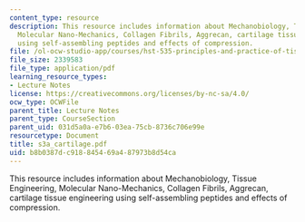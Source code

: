 ```yaml
---
content_type: resource
description: This resource includes information about Mechanobiology, Tissue Engineering,
  Molecular Nano-Mechanics, Collagen Fibrils, Aggrecan, cartilage tissue engineering
  using self-assembling peptides and effects of compression.
file: /ol-ocw-studio-app/courses/hst-535-principles-and-practice-of-tissue-engineering-fall-2004/b8b0387dc918845469a487973b8d54ca_s3a_cartilage.pdf
file_size: 2339583
file_type: application/pdf
learning_resource_types:
- Lecture Notes
license: https://creativecommons.org/licenses/by-nc-sa/4.0/
ocw_type: OCWFile
parent_title: Lecture Notes
parent_type: CourseSection
parent_uid: 031d5a0a-e7b6-03ea-75cb-8736c706e99e
resourcetype: Document
title: s3a_cartilage.pdf
uid: b8b0387d-c918-8454-69a4-87973b8d54ca
---
```

This resource includes information about Mechanobiology, Tissue Engineering, Molecular Nano-Mechanics, Collagen Fibrils, Aggrecan, cartilage tissue engineering using self-assembling peptides and effects of compression.